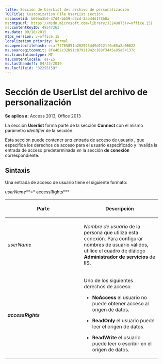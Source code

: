 ```yaml
---
title: Sección de UserList del archivo de personalización
TOCTitle: Customization File UserList section
ms:assetid: b60ba3b0-37d4-bb59-d3cd-2ab44d178b8a
ms:mtpsurl: https://msdn.microsoft.com/library/JJ249873(v=office.15)
ms:contentKeyID: 48547263
ms.date: 09/18/2015
mtps_version: v=office.15
localization_priority: Normal
ms.openlocfilehash: ecaf77765051a202925449d0221f0a68a2a06622
ms.sourcegitcommit: 8fe462c32b91c87911942c188f3445e85a54137c
ms.translationtype: MT
ms.contentlocale: es-ES
ms.lasthandoff: 04/23/2019
ms.locfileid: "32295159"
---
```

# <a name="customization-file-userlist-section"></a>Sección de UserList del archivo de personalización


**Se aplica a:** Access 2013, Office 2013

La sección **Userlist** forma parte de la sección **Connect** con el mismo parámetro *identifier* de la sección.

Esta sección puede contener *una* entrada de acceso de usuario , que  especifica los derechos de acceso para el usuario especificado y invalida la entrada de acceso predeterminada *en* la sección **de conexión** correspondiente.

## <a name="syntax"></a>Sintaxis

Una entrada de acceso de usuario tiene el siguiente formato:

*userName***=* accessRights***

<table>
<colgroup>
<col style="width: 50%" />
<col style="width: 50%" />
</colgroup>
<thead>
<tr class="header">
<th><p>Parte</p></th>
<th><p>Descripción</p></th>
</tr>
</thead>
<tbody>
<tr class="odd">
<td><p><em>userName</em></p></td>
<td><p><em>Nombre de usuario</em> de la persona que utiliza esta conexión. Para configurar nombres de usuario válidos, utilice el cuadro de diálogo <strong>Administrador de servicios</strong> de IIS.</p></td>
</tr>
<tr class="even">
<td><p><strong><em>accessRights</em></strong></p></td>
<td><p>Uno de los siguientes derechos de acceso:<br />
</p>
<ul>
<li><p><strong>NoAccess</strong> el usuario no puede obtener acceso al origen de datos.</p></li>
<li><p><strong>ReadOnly</strong> el usuario puede leer el origen de datos.</p></li>
<li><p><strong>ReadWrite</strong> el usuario puede leer o escribir en el origen de datos.</p></li>
</ul>
<p></p></td>
</tr>
</tbody>
</table>

